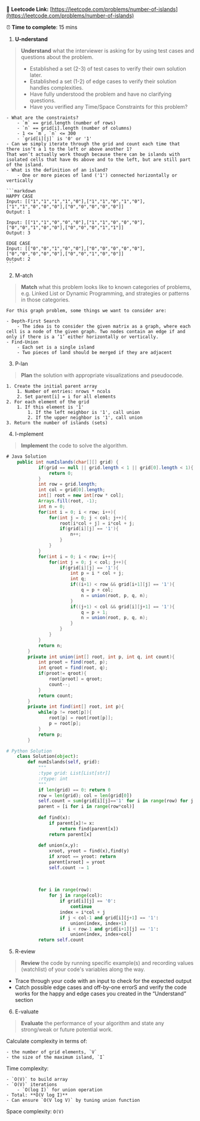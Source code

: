🔗 **Leetcode Link:** [https://leetcode.com/problems/number-of-islands](https://leetcode.com/problems/number-of-islands)

⏰ **Time to complete**: 15 mins

1. **U-nderstand**

> **Understand** what the interviewer is asking for by using test cases and questions about the problem.
> 
> - Established a set (2-3) of test cases to verify their own solution later.
> - Established a set (1-2) of edge cases to verify their solution handles complexities.
> - Have fully understood the problem and have no clarifying questions.
> - Have you verified any Time/Space Constraints for this problem?

    - What are the constraints?
        - `m` == grid.length (number of rows)
        - `n` == grid[i].length (number of columns)
        - 1 <= `m`, `n` <= 300
        - `grid[i][j]` is '0' or '1'
    - Can we simply iterate through the grid and count each time that there isn’t a 1 to the left or above another 1? 
    That won’t actually work though because there can be islands with isolated cells that have 0s above and to the left, but are still part of the island.
    - What is the definition of an island?
        - One or more pieces of land ('1') connected horizontally or vertically
    
    ```markdown
    HAPPY CASE
    Input: [["1","1","1","1","0"],["1","1","0","1","0"],["1","1","0","0","0"],["0","0","0","0","0"]]
    Output: 1
    
    Input: [["1","1","0","0","0"],["1","1","0","0","0"],["0","0","1","0","0"],["0","0","0","1","1"]]
    Output: 3
    
    EDGE CASE
    Input: [["0","0","1","0","0"],["0","0","0","0","0"],["0","0","0","0","0"],["0","0","1","0","0"]]
    Output: 2
    ```
    
2. M-atch
    
> **Match** what this problem looks like to known categories of problems, e.g. Linked List or Dynamic Programming, and strategies or patterns in those categories.

    For this graph problem, some things we want to consider are:
    
    - Depth-First Search
        - The idea is to consider the given matrix as a graph, where each cell is a node of the given graph. Two nodes contain an edge if and only if there is a ‘1’ either horizontally or vertically.
    - Find-Union
        - Each set is a single island
        - Two pieces of land should be merged if they are adjacent
3. P-lan
    
> **Plan** the solution with appropriate visualizations and pseudocode.
    
    1. Create the initial parent array
        1. Number of entries: nrows * ncols
        2. Set parent[i] = i for all elements
    2. For each element of the grid
        1. If this element is '1'
            1. If the left neighbor is '1', call union
            2. If the upper neighbor is '1', call union
    3. Return the number of islands (sets)

4. I-mplement

> **Implement** the code to solve the algorithm.

     
```java
# Java Solution
    public int numIslands(char[][] grid) {
            if(grid == null || grid.length < 1 || grid[0].length < 1){
                return 0;
            }
            int row = grid.length;
            int col = grid[0].length;
            int[] root = new int[row * col];
            Arrays.fill(root, -1);
            int n = 0;
            for(int i = 0; i < row; i++){
                for(int j = 0; j < col; j++){
                    root[i*col + j] = i*col + j;
                    if(grid[i][j] == '1'){
                        n++;
                    }
                }
            }
            for(int i = 0; i < row; i++){
                for(int j = 0; j < col; j++){
                    if(grid[i][j] == '1'){
                        int p = i * col + j;
                        int q;
                        if((i+1) < row && grid[i+1][j] == '1'){
                            q = p + col;
                            n = union(root, p, q, n);
                        }
                        if((j+1) < col && grid[i][j+1] == '1'){
                            q = p + 1;
                            n = union(root, p, q, n);
                        }
                    }
                }
            }
            return n;
        }
        private int union(int[] root, int p, int q, int count){
            int proot = find(root, p);
            int qroot = find(root, q);
            if(proot!= qroot){
                root[proot] = qroot;
                count--;
            }
            return count;
        }
        private int find(int[] root, int p){
            while(p != root[p]){
                root[p] = root[root[p]];
                p = root[p];
            }
            return p;
        }
```
    


```python
# Python Solution
    class Solution(object):
        def numIslands(self, grid):
            """
            :type grid: List[List[str]]
            :rtype: int
            """
            if len(grid) == 0: return 0
            row = len(grid); col = len(grid[0])
            self.count = sum(grid[i][j]=='1' for i in range(row) for j in range(col))
            parent = [i for i in range(row*col)]
            
            def find(x):
                if parent[x]!= x:
                    return find(parent[x])
                return parent[x]
            
            def union(x,y):
                xroot, yroot = find(x),find(y)
                if xroot == yroot: return 
                parent[xroot] = yroot
                self.count -= 1
            
            
            
            for i in range(row):
                for j in range(col):
                    if grid[i][j] == '0':
                        continue
                    index = i*col + j
                    if j < col-1 and grid[i][j+1] == '1':
                        union(index, index+1)
                    if i < row-1 and grid[i+1][j] == '1':
                        union(index, index+col)
            return self.count
```
    
5. R-eview

> **Review** the code by running specific example(s) and recording values (watchlist) of your code's variables along the way.

- Trace through your code with an input to check for the expected output
- Catch possible edge cases and off-by-one errorS and verify the code works for the happy and edge cases you created in the “Understand” section
    
6. E-valuate

> **Evaluate** the performance of your algorithm and state any strong/weak or future potential work.
    
Calculate complexity in terms of:
    
    - the number of grid elements, `V`
    - the size of the maximum island, `I`

Time complexity:
    
    - `O(V)` to build array
    - `O(V)` iterations
        - `O(log I)` for union operation
    - Total: **O(V log I)**
    - Can ensure `O(V log V)` by tuning union function
    
Space complexity: `O(V)`